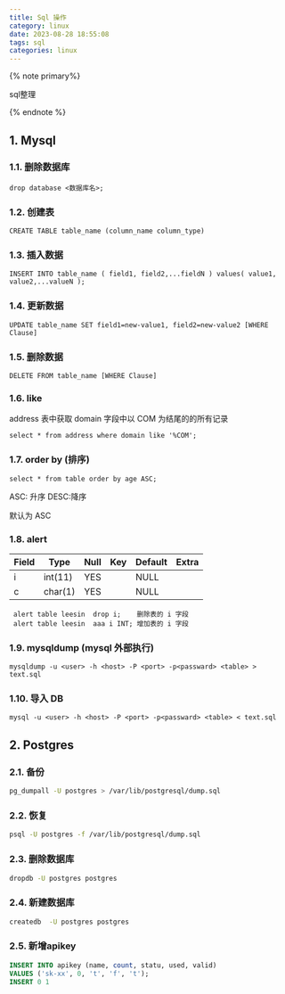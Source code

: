```yaml
---
title: Sql 操作
category: linux
date: 2023-08-28 18:55:08
tags: sql
categories: linux
---
```

{% note primary%}

sql整理

{% endnote %}

## 1. Mysql
### 1.1. 删除数据库
```
drop database <数据库名>;
```
### 1.2. 创建表
```
CREATE TABLE table_name (column_name column_type)
```
### 1.3. 插入数据
```
INSERT INTO table_name ( field1, field2,...fieldN ) values( value1, value2,...valueN );
```
### 1.4. 更新数据
```
UPDATE table_name SET field1=new-value1, field2=new-value2 [WHERE Clause]
```
### 1.5. 删除数据
```
DELETE FROM table_name [WHERE Clause]
```
### 1.6. like
address 表中获取 domain 字段中以 COM 为结尾的的所有记录
```
select * from address where domain like '%COM';
```
### 1.7. order by (排序)
```
select * from table order by age ASC;
```
ASC: 升序       DESC:降序

默认为 ASC
### 1.8. alert
| Field | Type    | Null | Key | Default | Extra |
| ----- | ------- | ---- | --- | ------- | ----- |
| i     | int(11) | YES  |     | NULL    |       |
| c     | char(1) | YES  |     | NULL    |       |

```
 alert table leesin  drop i;    删除表的 i 字段
 alert table leesin  aaa i INT; 增加表的 i 字段
```
### 1.9. mysqldump (mysql 外部执行)
```
mysqldump -u <user> -h <host> -P <port> -p<passward> <table> > text.sql
```
### 1.10. 导入 DB
```
mysql -u <user> -h <host> -P <port> -p<passward> <table> < text.sql
```

## 2. Postgres

### 2.1. 备份
```sh
pg_dumpall -U postgres > /var/lib/postgresql/dump.sql
```

### 2.2. 恢复
```sh
psql -U postgres -f /var/lib/postgresql/dump.sql
```

### 2.3. 删除数据库
```sh
dropdb -U postgres postgres
```

### 2.4. 新建数据库
```sh
createdb  -U postgres postgres
```

### 2.5. 新增apikey
```sql
INSERT INTO apikey (name, count, statu, used, valid)
VALUES ('sk-xx', 0, 't', 'f', 't');
INSERT 0 1
```